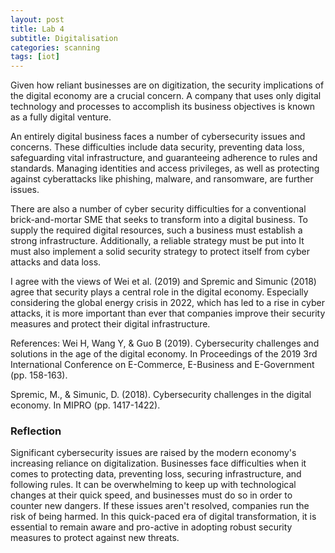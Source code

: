 ```yaml
---
layout: post
title: Lab 4
subtitle: Digitalisation
categories: scanning
tags: [iot]
---
```




Given how reliant businesses are on digitization, the security implications of the digital economy are a crucial concern. A company that uses only digital technology and processes to accomplish its business objectives is known as a fully digital venture.

An entirely digital business faces a number of cybersecurity issues and concerns. These difficulties include data security, preventing data loss, safeguarding vital infrastructure, and guaranteeing adherence to rules and standards. Managing identities and access privileges, as well as protecting against cyberattacks like phishing, malware, and ransomware, are further issues.

There are also a number of cyber security difficulties for a conventional brick-and-mortar SME that seeks to transform into a digital business. To supply the required digital resources, such a business must establish a strong infrastructure. Additionally, a reliable strategy must be put into It must also implement a solid security strategy to protect itself from cyber attacks and data loss.

I agree with the views of Wei et al. (2019) and Spremic and Simunic (2018) agree that security plays a central role in the digital economy. Especially considering the global energy crisis in 2022, which has led to a rise in cyber attacks, it is more important than ever that companies improve their security measures and protect their digital infrastructure.

References:
Wei H, Wang Y, & Guo B (2019). Cybersecurity challenges and solutions in the age of the digital economy. In Proceedings of the 2019 3rd International Conference on E-Commerce, E-Business and E-Government (pp. 158-163).

Spremic, M., & Simunic, D. (2018). Cybersecurity challenges in the digital economy. In MIPRO (pp. 1417-1422).

### Reflection

Significant cybersecurity issues are raised by the modern economy's increasing reliance on digitalization. Businesses face difficulties when it comes to protecting data, preventing loss, securing infrastructure, and following rules. It can be overwhelming to keep up with technological changes at their quick speed, and businesses must do so in order to counter new dangers. If these issues aren't resolved, companies run the risk of being harmed. In this quick-paced era of digital transformation, it is essential to remain aware and pro-active in adopting robust security measures to protect against new threats.
